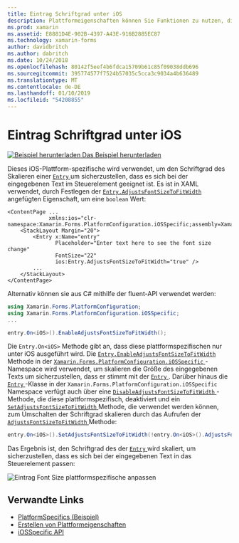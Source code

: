 ```yaml
---
title: Eintrag Schriftgrad unter iOS
description: Plattformeigenschaften können Sie Funktionen zu nutzen, die nur auf einer bestimmten Plattform verfügbar ist ohne die Implementierung der benutzerdefinierten Renderern und Effekte. In diesem Artikel wird erläutert, wie die plattformspezifischen iOS nutzen, die den Schriftgrad eines Eintrags skaliert wird.
ms.prod: xamarin
ms.assetid: E8881D4E-902B-4397-A43E-916B2885EC87
ms.technology: xamarin-forms
author: davidbritch
ms.author: dabritch
ms.date: 10/24/2018
ms.openlocfilehash: 80142f5eef4b6fdca15709b61c85f09038ddb696
ms.sourcegitcommit: 395774577f7524b57035c5cca3c9034a4b636489
ms.translationtype: MT
ms.contentlocale: de-DE
ms.lasthandoff: 01/10/2019
ms.locfileid: "54208855"
---
```

# <a name="entry-font-size-on-ios"></a>Eintrag Schriftgrad unter iOS

[![Beispiel herunterladen](~/media/shared/download.png) Das Beispiel herunterladen](https://developer.xamarin.com/samples/xamarin-forms/userinterface/platformspecifics/)

Dieses iOS-Plattform-spezifische wird verwendet, um den Schriftgrad des Skalieren einer [ `Entry` ](xref:Xamarin.Forms.Entry) um sicherzustellen, dass es sich bei der eingegebenen Text im Steuerelement geeignet ist. Es ist in XAML verwendet, durch Festlegen der [ `Entry.AdjustsFontSizeToFitWidth` ](xref:Xamarin.Forms.PlatformConfiguration.iOSSpecific.Entry.AdjustsFontSizeToFitWidthProperty) angefügten Eigenschaft, um eine `boolean` Wert:

```xaml
<ContentPage ...
             xmlns:ios="clr-namespace:Xamarin.Forms.PlatformConfiguration.iOSSpecific;assembly=Xamarin.Forms.Core"
    <StackLayout Margin="20">
        <Entry x:Name="entry"
               Placeholder="Enter text here to see the font size change"
               FontSize="22"
               ios:Entry.AdjustsFontSizeToFitWidth="true" />
        ...
    </StackLayout>
</ContentPage>
```

Alternativ können sie aus C# mithilfe der fluent-API verwendet werden:

```csharp
using Xamarin.Forms.PlatformConfiguration;
using Xamarin.Forms.PlatformConfiguration.iOSSpecific;
...

entry.On<iOS>().EnableAdjustsFontSizeToFitWidth();
```

Die `Entry.On<iOS>` Methode gibt an, dass diese plattformspezifischen nur unter iOS ausgeführt wird. Die [ `Entry.EnableAdjustsFontSizeToFitWidth` ](xref:Xamarin.Forms.PlatformConfiguration.iOSSpecific.Entry.EnableAdjustsFontSizeToFitWidth(Xamarin.Forms.IPlatformElementConfiguration{Xamarin.Forms.PlatformConfiguration.iOS,Xamarin.Forms.Entry})) Methode in der [ `Xamarin.Forms.PlatformConfiguration.iOSSpecific` ](xref:Xamarin.Forms.PlatformConfiguration.iOSSpecific) -Namespace wird verwendet, um skalieren die Größe des eingegebenen Texts um sicherzustellen, dass er stimmt mit der [ `Entry` ](xref:Xamarin.Forms.Entry). Darüber hinaus die [ `Entry` ](xref:Xamarin.Forms.PlatformConfiguration.iOSSpecific.Entry) -Klasse in der `Xamarin.Forms.PlatformConfiguration.iOSSpecific` Namespace verfügt auch über eine [ `DisableAdjustsFontSizeToFitWidth` ](xref:Xamarin.Forms.PlatformConfiguration.iOSSpecific.Entry.DisableAdjustsFontSizeToFitWidth(Xamarin.Forms.IPlatformElementConfiguration{Xamarin.Forms.PlatformConfiguration.iOS,Xamarin.Forms.Entry})) -Methode, die diese plattformspezifisch, deaktiviert und ein [ `SetAdjustsFontSizeToFitWidth` ](xref:Xamarin.Forms.PlatformConfiguration.iOSSpecific.Entry.SetAdjustsFontSizeToFitWidth(Xamarin.Forms.IPlatformElementConfiguration{Xamarin.Forms.PlatformConfiguration.iOS,Xamarin.Forms.Entry},System.Boolean)) Methode, die verwendet werden können, zum Umschalten der Schriftgrad skalieren durch das Aufrufen der [ `AdjustsFontSizeToFitWidth` ](xref:Xamarin.Forms.PlatformConfiguration.iOSSpecific.Entry.AdjustsFontSizeToFitWidth(Xamarin.Forms.IPlatformElementConfiguration{Xamarin.Forms.PlatformConfiguration.iOS,Xamarin.Forms.Entry})) Methode:

```csharp
entry.On<iOS>().SetAdjustsFontSizeToFitWidth(!entry.On<iOS>().AdjustsFontSizeToFitWidth());
```

Das Ergebnis ist, den Schriftgrad des der [ `Entry` ](xref:Xamarin.Forms.Entry) wird skaliert, um sicherzustellen, dass es sich bei der eingegebenen Text in das Steuerelement passen:

![](entry-font-size-images/entry-font-size.png "Eintrag Font Size plattformspezifische anpassen")

## <a name="related-links"></a>Verwandte Links

- [PlatformSpecifics (Beispiel)](https://developer.xamarin.com/samples/xamarin-forms/userinterface/platformspecifics/)
- [Erstellen von Plattformeigenschaften](~/xamarin-forms/platform/platform-specifics/index.md#creating-platform-specifics)
- [iOSSpecific API](xref:Xamarin.Forms.PlatformConfiguration.iOSSpecific)

